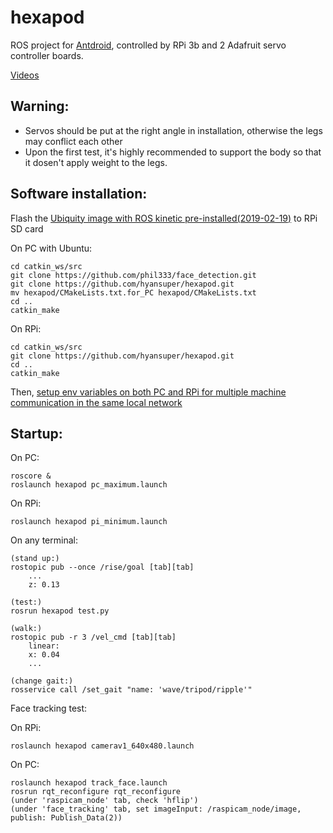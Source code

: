 # hexapod
ROS project for [Antdroid](https://antdroid.grigri.cloud/), controlled by RPi 3b and 2 Adafruit servo controller boards.

[Videos](https://www.bilibili.com/video/av50957479/)

## Warning:
* Servos should be put at the right angle in installation, otherwise the legs may conflict each other
* Upon the first test, it's highly recommended to support the body so that it dosen't apply weight to the legs.

## Software installation:
Flash the [Ubiquity image with ROS kinetic pre-installed(2019-02-19)](https://downloads.ubiquityrobotics.com/pi.html) to RPi SD card

On PC with Ubuntu:

    cd catkin_ws/src
    git clone https://github.com/phil333/face_detection.git
    git clone https://github.com/hyansuper/hexapod.git
    mv hexapod/CMakeLists.txt.for_PC hexapod/CMakeLists.txt
    cd ..
    catkin_make

On RPi:

    cd catkin_ws/src
    git clone https://github.com/hyansuper/hexapod.git
    cd ..
    catkin_make
    
Then, [setup env variables on both PC and RPi for multiple machine communication in the same local network](http://wiki.ros.org/ROS/Tutorials/MultipleMachines)

## Startup:
On PC:

    roscore &
    roslaunch hexapod pc_maximum.launch    
    
On RPi:

    roslaunch hexapod pi_minimum.launch
    
On any terminal:

    (stand up:)
    rostopic pub --once /rise/goal [tab][tab]
        ...
        z: 0.13
    
    (test:)
    rosrun hexapod test.py
    
    (walk:)
    rostopic pub -r 3 /vel_cmd [tab][tab]
        linear:
        x: 0.04
        ...
        
    (change gait:)
    rosservice call /set_gait "name: 'wave/tripod/ripple'"
    
Face tracking test:<br/>

On RPi:

    roslaunch hexapod camerav1_640x480.launch
    
On PC:

    roslaunch hexapod track_face.launch
    rosrun rqt_reconfigure rqt_reconfigure
    (under 'raspicam_node' tab, check 'hflip')
    (under 'face_tracking' tab, set imageInput: /raspicam_node/image, publish: Publish_Data(2))
    
    
